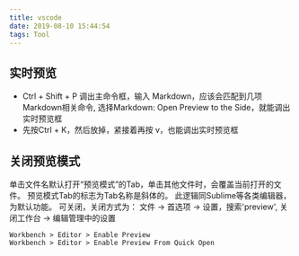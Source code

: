 ```yaml
---
title: vscode
date: 2019-08-10 15:44:54
tags: Tool
---
```


## 实时预览
- Ctrl + Shift + P 调出主命令框，输入 Markdown，应该会匹配到几项 Markdown相关命令, 选择Markdown: Open Preview to the Side，就能调出实时预览框
- 先按Ctrl + K，然后放掉，紧接着再按 v，也能调出实时预览框

## 关闭预览模式
单击文件名默认打开“预览模式”的Tab，单击其他文件时，会覆盖当前打开的文件。
预览模式Tab的标志为Tab名称是斜体的。
此逻辑同Sublime等各类编辑器，为默认功能。
可关闭，关闭方式为：
文件 -> 首选项 -> 设置，搜索'preview', 关闭工作台 -> 编辑管理中的设置
```
Workbench > Editor > Enable Preview
Workbench > Editor > Enable Preview From Quick Open
```